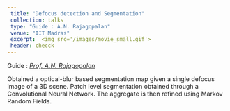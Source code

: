 ```yaml
---
 title: "Defocus detection and Segmentation"
 collection: talks
 type: "Guide : A.N. Rajagopalan"
 venue: "IIT Madras"
 excerpt:  <img src='/images/movie_small.gif'> 
 header: checck
---
```



Guide : [*Prof. A.N. Rajagopalan*](http://www.ee.iitm.ac.in/ipcvlab/faculty)

Obtained a optical-blur based segmentation map given a single defocus image of a 3D scene. Patch level segmentation obtained through a Convolutional Neural Network. The aggregate is then refined using Markov Random Fields. 
